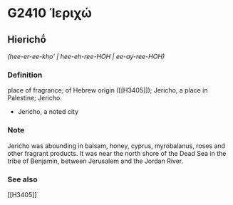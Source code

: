 # G2410 Ἱεριχώ

## Hierichṓ

_(hee-er-ee-kho' | hee-eh-ree-HOH | ee-ay-ree-HOH)_

### Definition

place of fragrance; of Hebrew origin ([[H3405]]); Jericho, a place in Palestine; Jericho.

- Jericho, a noted city

### Note

Jericho was abounding in balsam, honey, cyprus, myrobalanus, roses and other fragrant products. It was near the north shore of the Dead Sea in the tribe of Benjamin, between Jerusalem and the Jordan River.

### See also

[[H3405]]

